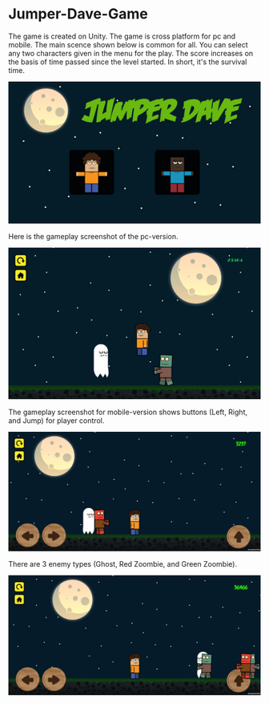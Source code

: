 # Jumper-Dave-Game

The game is created on Unity. The game is cross platform for pc and mobile. The main scence shown below is common for all. You can select any two characters given in the menu for the play. The score increases on the basis of time passed since the level started. In short, it's the survival time.

![](Readme%20Images/Main%20Menu.png)

Here is the gameplay screenshot of the pc-version.

![](Readme%20Images/pcGame.png)

The gameplay screenshot for mobile-version shows buttons (Left, Right, and Jump) for player control.

![](Readme%20Images/mobile1.jpg)

There are 3 enemy types (Ghost, Red Zoombie, and Green Zoombie).

![](Readme%20Images/mobile2.jpg)
